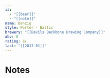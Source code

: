 ```yaml
---
is:
  - "[[beer]]"
  - "[[note]]"
name: Danzig
style: Porter - Baltic
brewery: "[[Devils Backbone Brewing Company]]"
abv: 8
rating: 👍
last: "[[2017-01]]"
---
```

# Notes

